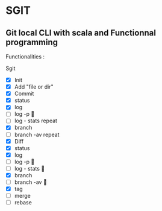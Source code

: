 # SGIT
## Git local  CLI with scala and Functionnal programming


Functionalities : 

Sgit 
- [x] Init
- [x] Add "file or dir"
- [x] Commit
- [x] status
- [x] log
- [ ] log -p :repeat:
- [ ] log - stats repeat
- [x] branch 
- [ ] branch -av repeat
- [x] Diff
- [x] status
- [x] log
- [ ] log -p :repeat:
- [ ] log - stats :repeat:
- [x] branch 
- [ ] branch -av :repeat:
- [x] tag
- [ ] merge
- [ ] rebase  
